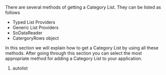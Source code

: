 <properties date="2016-05-11"
SortOrder="7"
/>

 

There are several methods of getting a Category List. They can be listed as follows

* Typed List Providers
* Generic List Providers
* SoDataReader
* CatergoryRows object

In this section we will explain how to get a Category List by using all these methods. After going through this section you can select the most appropriate method for adding a Category List to your application.

1. autolist
